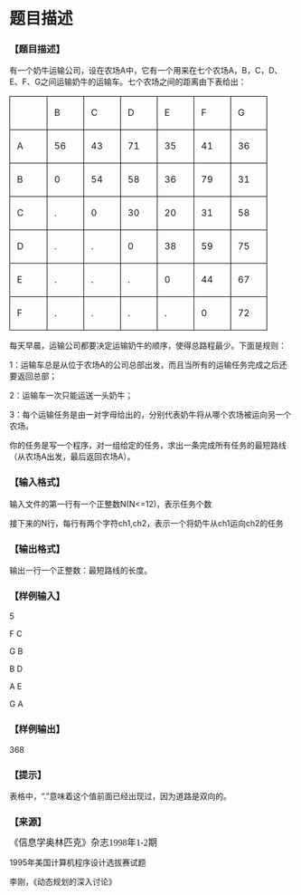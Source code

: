 # 题目描述


<h3>
【题目描述】
</h3>
<p>
有一个奶牛运输公司，设在农场A中，它有一个用来在七个农场A，B，C，D、E、F、G之间运输奶牛的运输车。七个农场之间的距离由下表给出：
</p>
<p>
</p><table class="MsoNormalTable" border="1" cellspacing="0" cellpadding="0" style="border-collapse:collapse;border:none;">
<tbody>
<tr>
<td width="49" valign="top" style="border:solid windowtext 1.0pt;">
<p class="MsoNormal">
<span style="font-size:12.0pt;"></span> 
</p>
</td>
<td width="48" valign="top" style="border:solid windowtext 1.0pt;">
<p class="MsoNormal">
<span style="font-size:12.0pt;"> B</span> 
</p>
</td>
<td width="48" valign="top" style="border:solid windowtext 1.0pt;">
<p class="MsoNormal">
<span style="font-size:12.0pt;"> C</span> 
</p>
</td>
<td width="48" valign="top" style="border:solid windowtext 1.0pt;">
<p class="MsoNormal">
<span style="font-size:12.0pt;"> D</span> 
</p>
</td>
<td width="48" valign="top" style="border:solid windowtext 1.0pt;">
<p class="MsoNormal">
<span style="font-size:12.0pt;"> E</span> 
</p>
</td>
<td width="48" valign="top" style="border:solid windowtext 1.0pt;">
<p class="MsoNormal">
<span style="font-size:12.0pt;"> F</span> 
</p>
</td>
<td width="47" valign="top" style="border:solid windowtext 1.0pt;">
<p class="MsoNormal">
<span style="font-size:12.0pt;"> G</span> 
</p>
</td>
</tr>
<tr>
<td width="49" valign="top" style="border:solid windowtext 1.0pt;">
<p class="MsoNormal">
<span style="font-size:12.0pt;"> A</span> 
</p>
</td>
<td width="48" valign="top" style="border:solid windowtext 1.0pt;">
<p class="MsoNormal">
<span style="font-size:12.0pt;"> 56</span> 
</p>
</td>
<td width="48" valign="top" style="border:solid windowtext 1.0pt;">
<p class="MsoNormal">
<span style="font-size:12.0pt;"> 43</span> 
</p>
</td>
<td width="48" valign="top" style="border:solid windowtext 1.0pt;">
<p class="MsoNormal">
<span style="font-size:12.0pt;"> 71</span> 
</p>
</td>
<td width="48" valign="top" style="border:solid windowtext 1.0pt;">
<p class="MsoNormal">
<span style="font-size:12.0pt;"> 35</span> 
</p>
</td>
<td width="48" valign="top" style="border:solid windowtext 1.0pt;">
<p class="MsoNormal">
<span style="font-size:12.0pt;"> 41</span> 
</p>
</td>
<td width="47" valign="top" style="border:solid windowtext 1.0pt;">
<p class="MsoNormal">
<span style="font-size:12.0pt;"> 36</span> 
</p>
</td>
</tr>
<tr>
<td width="49" valign="top" style="border:solid windowtext 1.0pt;">
<p class="MsoNormal">
<span style="font-size:12.0pt;"> B</span> 
</p>
</td>
<td width="48" valign="top" style="border:solid windowtext 1.0pt;">
<p class="MsoNormal">
<span style="font-size:12.0pt;"> 0</span> 
</p>
</td>
<td width="48" valign="top" style="border:solid windowtext 1.0pt;">
<p class="MsoNormal">
<span style="font-size:12.0pt;"> 54</span> 
</p>
</td>
<td width="48" valign="top" style="border:solid windowtext 1.0pt;">
<p class="MsoNormal">
<span style="font-size:12.0pt;"> 58</span> 
</p>
</td>
<td width="48" valign="top" style="border:solid windowtext 1.0pt;">
<p class="MsoNormal">
<span style="font-size:12.0pt;"> 36</span> 
</p>
</td>
<td width="48" valign="top" style="border:solid windowtext 1.0pt;">
<p class="MsoNormal">
<span style="font-size:12.0pt;"> 79</span> 
</p>
</td>
<td width="47" valign="top" style="border:solid windowtext 1.0pt;">
<p class="MsoNormal">
<span style="font-size:12.0pt;"> 31</span> 
</p>
</td>
</tr>
<tr>
<td width="49" valign="top" style="border:solid windowtext 1.0pt;">
<p class="MsoNormal">
<span style="font-size:12.0pt;"> C</span> 
</p>
</td>
<td width="48" valign="top" style="border:solid windowtext 1.0pt;">
<p class="MsoNormal">
<span style="font-size:12.0pt;"> .</span> 
</p>
</td>
<td width="48" valign="top" style="border:solid windowtext 1.0pt;">
<p class="MsoNormal">
<span style="font-size:12.0pt;"> 0</span> 
</p>
</td>
<td width="48" valign="top" style="border:solid windowtext 1.0pt;">
<p class="MsoNormal">
<span style="font-size:12.0pt;"> 30</span> 
</p>
</td>
<td width="48" valign="top" style="border:solid windowtext 1.0pt;">
<p class="MsoNormal">
<span style="font-size:12.0pt;"> 20</span> 
</p>
</td>
<td width="48" valign="top" style="border:solid windowtext 1.0pt;">
<p class="MsoNormal">
<span style="font-size:12.0pt;"> 31</span> 
</p>
</td>
<td width="47" valign="top" style="border:solid windowtext 1.0pt;">
<p class="MsoNormal">
<span style="font-size:12.0pt;"> 58</span> 
</p>
</td>
</tr>
<tr>
<td width="49" valign="top" style="border:solid windowtext 1.0pt;">
<p class="MsoNormal">
<span style="font-size:12.0pt;"> D</span> 
</p>
</td>
<td width="48" valign="top" style="border:solid windowtext 1.0pt;">
<p class="MsoNormal">
<span style="font-size:12.0pt;"> .</span> 
</p>
</td>
<td width="48" valign="top" style="border:solid windowtext 1.0pt;">
<p class="MsoNormal">
<span style="font-size:12.0pt;"> .</span> 
</p>
</td>
<td width="48" valign="top" style="border:solid windowtext 1.0pt;">
<p class="MsoNormal">
<span style="font-size:12.0pt;"> 0</span> 
</p>
</td>
<td width="48" valign="top" style="border:solid windowtext 1.0pt;">
<p class="MsoNormal">
<span style="font-size:12.0pt;"> 38</span> 
</p>
</td>
<td width="48" valign="top" style="border:solid windowtext 1.0pt;">
<p class="MsoNormal">
<span style="font-size:12.0pt;"> 59 </span> 
</p>
</td>
<td width="47" valign="top" style="border:solid windowtext 1.0pt;">
<p class="MsoNormal">
<span style="font-size:12.0pt;"> 75</span> 
</p>
</td>
</tr>
<tr>
<td width="49" valign="top" style="border:solid windowtext 1.0pt;">
<p class="MsoNormal">
<span style="font-size:12.0pt;"> E</span> 
</p>
</td>
<td width="48" valign="top" style="border:solid windowtext 1.0pt;">
<p class="MsoNormal">
<span style="font-size:12.0pt;"> .</span> 
</p>
</td>
<td width="48" valign="top" style="border:solid windowtext 1.0pt;">
<p class="MsoNormal">
<span style="font-size:12.0pt;"> .</span> 
</p>
</td>
<td width="48" valign="top" style="border:solid windowtext 1.0pt;">
<p class="MsoNormal">
<span style="font-size:12.0pt;"> .</span> 
</p>
</td>
<td width="48" valign="top" style="border:solid windowtext 1.0pt;">
<p class="MsoNormal">
<span style="font-size:12.0pt;"> 0</span> 
</p>
</td>
<td width="48" valign="top" style="border:solid windowtext 1.0pt;">
<p class="MsoNormal">
<span style="font-size:12.0pt;"> 44</span> 
</p>
</td>
<td width="47" valign="top" style="border:solid windowtext 1.0pt;">
<p class="MsoNormal">
<span style="font-size:12.0pt;"> 67</span> 
</p>
</td>
</tr>
<tr>
<td width="49" valign="top" style="border:solid windowtext 1.0pt;">
<p class="MsoNormal">
<span style="font-size:12.0pt;"> F</span> 
</p>
</td>
<td width="48" valign="top" style="border:solid windowtext 1.0pt;">
<p class="MsoNormal">
<span style="font-size:12.0pt;"> .</span> 
</p>
</td>
<td width="48" valign="top" style="border:solid windowtext 1.0pt;">
<p class="MsoNormal">
<span style="font-size:12.0pt;"> .</span> 
</p>
</td>
<td width="48" valign="top" style="border:solid windowtext 1.0pt;">
<p class="MsoNormal">
<span style="font-size:12.0pt;"> .</span> 
</p>
</td>
<td width="48" valign="top" style="border:solid windowtext 1.0pt;">
<p class="MsoNormal">
<span style="font-size:12.0pt;"> .</span> 
</p>
</td>
<td width="48" valign="top" style="border:solid windowtext 1.0pt;">
<p class="MsoNormal">
<span style="font-size:12.0pt;"> 0</span> 
</p>
</td>
<td width="47" valign="top" style="border:solid windowtext 1.0pt;">
<p class="MsoNormal">
<span style="font-size:12.0pt;"> 72</span> 
</p>
</td>
</tr>
</tbody>
</table>
<p></p>
<p>
每天早晨，运输公司都要决定运输奶牛的顺序，使得总路程最少。下面是规则：
</p>
<p>
1：运输车总是从位于农场A的公司总部出发，而且当所有的运输任务完成之后还要返回总部；
</p>
<p>
2：运输车一次只能运送一头奶牛；
</p>
<p>
3：每个运输任务是由一对字母给出的，分别代表奶牛将从哪个农场被运向另一个农场。
</p>
<p>
你的任务是写一个程序，对一组给定的任务，求出一条完成所有任务的最短路线（从农场A出发，最后返回农场A）。
</p>
<h3>
【输入格式】
</h3>
<p>
输入文件的第一行有一个正整数N(N&lt;=12)，表示任务个数
</p>
<p>
接下来的N行，每行有两个字符ch1,ch2，表示一个将奶牛从ch1运向ch2的任务
</p>
<h3>
【输出格式】
</h3>
<p>
输出一行一个正整数：最短路线的长度。
</p>
<h3>
【样例输入】
</h3>
<p>
5
</p>
<p>
F C
</p>
<p>
G B
</p>
<p>
B D
</p>
<p>
A E
</p>
<p>
G A
</p>
<h3>
【样例输出】
</h3>
<p>
368
</p>
<h3>
【提示】
</h3>
<p>
表格中，“.”意味着这个值前面已经出现过，因为道路是双向的。
</p>
<h3>
【来源】
</h3>
<p>
<span style="font-family:serif;background-color:white;font-size:16px;font-weight:normal;line-height:20px;">《信息学奥林匹克》杂志1998年1-2期</span> 
</p>
<p>
1995年美国计算机程序设计选拔赛试题
</p>
<p>
李刚，《动态规划的深入讨论》
</p>
